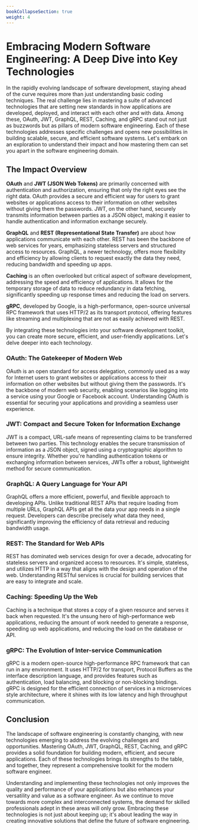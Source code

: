```yaml
---
bookCollapseSection: true
weight: 4
---
```

# Embracing Modern Software Engineering: A Deep Dive into Key Technologies

In the rapidly evolving landscape of software development, staying ahead of the curve requires more than just understanding basic coding techniques. The real challenge lies in mastering a suite of advanced technologies that are setting new standards in how applications are developed, deployed, and interact with each other and with data. Among these, OAuth, JWT, GraphQL, REST, Caching, and gRPC stand out not just as buzzwords but as pillars of modern software engineering. Each of these technologies addresses specific challenges and opens new possibilities in building scalable, secure, and efficient software systems. Let's embark on an exploration to understand their impact and how mastering them can set you apart in the software engineering domain.

## The Impact Overview

**OAuth** and **JWT (JSON Web Tokens)** are primarily concerned with authentication and authorization, ensuring that only the right eyes see the right data. OAuth provides a secure and efficient way for users to grant websites or applications access to their information on other websites without giving them the passwords. JWT, on the other hand, securely transmits information between parties as a JSON object, making it easier to handle authentication and information exchange securely.

**GraphQL** and **REST (Representational State Transfer)** are about how applications communicate with each other. REST has been the backbone of web services for years, emphasizing stateless servers and structured access to resources. GraphQL, a newer technology, offers more flexibility and efficiency by allowing clients to request exactly the data they need, reducing bandwidth and speeding up apps.

**Caching** is an often overlooked but critical aspect of software development, addressing the speed and efficiency of applications. It allows for the temporary storage of data to reduce redundancy in data fetching, significantly speeding up response times and reducing the load on servers.

**gRPC**, developed by Google, is a high-performance, open-source universal RPC framework that uses HTTP/2 as its transport protocol, offering features like streaming and multiplexing that are not as easily achieved with REST.

By integrating these technologies into your software development toolkit, you can create more secure, efficient, and user-friendly applications. Let's delve deeper into each technology.

### OAuth: The Gatekeeper of Modern Web

OAuth is an open standard for access delegation, commonly used as a way for Internet users to grant websites or applications access to their information on other websites but without giving them the passwords. It's the backbone of modern web security, enabling scenarios like logging into a service using your Google or Facebook account. Understanding OAuth is essential for securing your applications and providing a seamless user experience.

### JWT: Compact and Secure Token for Information Exchange

JWT is a compact, URL-safe means of representing claims to be transferred between two parties. This technology enables the secure transmission of information as a JSON object, signed using a cryptographic algorithm to ensure integrity. Whether you're handling authentication tokens or exchanging information between services, JWTs offer a robust, lightweight method for secure communication.

### GraphQL: A Query Language for Your API

GraphQL offers a more efficient, powerful, and flexible approach to developing APIs. Unlike traditional REST APIs that require loading from multiple URLs, GraphQL APIs get all the data your app needs in a single request. Developers can describe precisely what data they need, significantly improving the efficiency of data retrieval and reducing bandwidth usage.

### REST: The Standard for Web APIs

REST has dominated web services design for over a decade, advocating for stateless servers and organized access to resources. It's simple, stateless, and utilizes HTTP in a way that aligns with the design and operation of the web. Understanding RESTful services is crucial for building services that are easy to integrate and scale.

### Caching: Speeding Up the Web

Caching is a technique that stores a copy of a given resource and serves it back when requested. It's the unsung hero of high-performance web applications, reducing the amount of work needed to generate a response, speeding up web applications, and reducing the load on the database or API.

### gRPC: The Evolution of Inter-service Communication

gRPC is a modern open-source high-performance RPC framework that can run in any environment. It uses HTTP/2 for transport, Protocol Buffers as the interface description language, and provides features such as authentication, load balancing, and blocking or non-blocking bindings. gRPC is designed for the efficient connection of services in a microservices style architecture, where it shines with its low latency and high throughput communication.

## Conclusion

The landscape of software engineering is constantly changing, with new technologies emerging to address the evolving challenges and opportunities. Mastering OAuth, JWT, GraphQL, REST, Caching, and gRPC provides a solid foundation for building modern, efficient, and secure applications. Each of these technologies brings its strengths to the table, and together, they represent a comprehensive toolkit for the modern software engineer.

Understanding and implementing these technologies not only improves the quality and performance of your applications but also enhances your versatility and value as a software engineer. As we continue to move towards more complex and interconnected systems, the demand for skilled professionals adept in these areas will only grow. Embracing these technologies is not just about keeping up; it's about leading the way in creating innovative solutions that define the future of software engineering.
